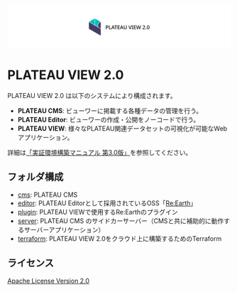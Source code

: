 ![PLATEAU VIEW 2.0](docs/logo.png)

# PLATEAU VIEW 2.0

PLATEAU VIEW 2.0 は以下のシステムにより構成されます。

- **PLATEAU CMS**: ビューワーに掲載する各種データの管理を行う。
- **PLATEAU Editor**: ビューワーの作成・公開をノーコードで行う。
- **PLATEAU VIEW**: 様々なPLATEAU関連データセットの可視化が可能なWebアプリケーション。

詳細は[「実証環境構築マニュアル 第3.0版」](https://www.mlit.go.jp/plateau/file/libraries/doc/plateau_doc_0009_ver03.pdf)を参照してください。

## フォルダ構成

- [cms](cms): PLATEAU CMS
- [editor](editor): PLATEAU Editorとして採用されているOSS「[Re:Earth](https://github.com/reearth/reearth)」
- [plugin](plugin): PLATEAU VIEWで使用するRe:Earthのプラグイン
- [server](server): PLATEAU CMS のサイドカーサーバー（CMSと共に補助的に動作するサーバーアプリケーション）
- [terraform](terraform): PLATEAU VIEW 2.0をクラウド上に構築するためのTerraform

## ライセンス

[Apache License Version 2.0](LICENSE)
